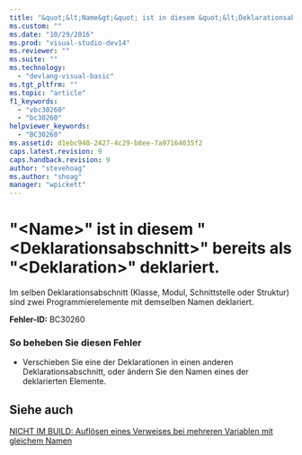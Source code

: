 ```yaml
---
title: "&quot;&lt;Name&gt;&quot; ist in diesem &quot;&lt;Deklarationsabschnitt&gt;&quot; bereits als &quot;&lt;Deklaration&gt;&quot; deklariert. | Microsoft Docs"
ms.custom: ""
ms.date: "10/29/2016"
ms.prod: "visual-studio-dev14"
ms.reviewer: ""
ms.suite: ""
ms.technology: 
  - "devlang-visual-basic"
ms.tgt_pltfrm: ""
ms.topic: "article"
f1_keywords: 
  - "vbc30260"
  - "bc30260"
helpviewer_keywords: 
  - "BC30260"
ms.assetid: d1ebc940-2427-4c29-b8ee-7a97164035f2
caps.latest.revision: 9
caps.handback.revision: 9
author: "stevehoag"
ms.author: "shoag"
manager: "wpickett"
---
```

# &quot;&lt;Name&gt;&quot; ist in diesem &quot;&lt;Deklarationsabschnitt&gt;&quot; bereits als &quot;&lt;Deklaration&gt;&quot; deklariert.
Im selben Deklarationsabschnitt \(Klasse, Modul, Schnittstelle oder Struktur\) sind zwei Programmierelemente mit demselben Namen deklariert.  
  
 **Fehler\-ID:** BC30260  
  
### So beheben Sie diesen Fehler  
  
-   Verschieben Sie eine der Deklarationen in einen anderen Deklarationsabschnitt, oder ändern Sie den Namen eines der deklarierten Elemente.  
  
## Siehe auch  
 [NICHT IM BUILD: Auflösen eines Verweises bei mehreren Variablen mit gleichem Namen](http://msdn.microsoft.com/de-de/9601e39f-1911-44e1-ace5-3f6e090408b9)